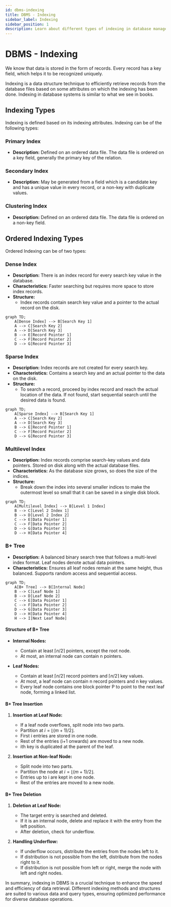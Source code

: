 ```yaml
---
id: dbms-indexing
title: DBMS - Indexing
sidebar_label: Indexing
sidebar_position: 1
description: Learn about different types of indexing in database management systems, their structures, and operations.
---
```


DBMS - Indexing
===

We know that data is stored in the form of records. Every record has a key field, which helps it to be recognized uniquely.

Indexing is a data structure technique to efficiently retrieve records from the database files based on some attributes on which the indexing has been done. Indexing in database systems is similar to what we see in books.

Indexing Types
---

Indexing is defined based on its indexing attributes. Indexing can be of the following types:

### Primary Index
- **Description:** Defined on an ordered data file. The data file is ordered on a key field, generally the primary key of the relation.

### Secondary Index
- **Description:** May be generated from a field which is a candidate key and has a unique value in every record, or a non-key with duplicate values.

### Clustering Index
- **Description:** Defined on an ordered data file. The data file is ordered on a non-key field.

Ordered Indexing Types
---

Ordered Indexing can be of two types:

### Dense Index
- **Description:** There is an index record for every search key value in the database.
- **Characteristics:** Faster searching but requires more space to store index records.
- **Structure:**
    - Index records contain search key value and a pointer to the actual record on the disk.

```mermaid
graph TD;
    A[Dense Index] --> B[Search Key 1]
    A --> C[Search Key 2]
    A --> D[Search Key 3]
    B --> E[Record Pointer 1]
    C --> F[Record Pointer 2]
    D --> G[Record Pointer 3]
```

### Sparse Index
- **Description:** Index records are not created for every search key.
- **Characteristics:** Contains a search key and an actual pointer to the data on the disk.
- **Structure:**
    - To search a record, proceed by index record and reach the actual location of the data. If not found, start sequential search until the desired data is found.

```mermaid
graph TD;
    A[Sparse Index] --> B[Search Key 1]
    A --> C[Search Key 2]
    A --> D[Search Key 3]
    B --> E[Record Pointer 1]
    C --> F[Record Pointer 2]
    D --> G[Record Pointer 3]
```

### Multilevel Index
- **Description:** Index records comprise search-key values and data pointers. Stored on disk along with the actual database files.
- **Characteristics:** As the database size grows, so does the size of the indices.
- **Structure:**
    - Break down the index into several smaller indices to make the outermost level so small that it can be saved in a single disk block.

```mermaid
graph TD;
    A[Multilevel Index] --> B[Level 1 Index]
    B --> C[Level 2 Index 1]
    B --> D[Level 2 Index 2]
    C --> E[Data Pointer 1]
    C --> F[Data Pointer 2]
    D --> G[Data Pointer 3]
    D --> H[Data Pointer 4]
```

### B+ Tree
- **Description:** A balanced binary search tree that follows a multi-level index format. Leaf nodes denote actual data pointers.
- **Characteristics:** Ensures all leaf nodes remain at the same height, thus balanced. Supports random access and sequential access.

```mermaid
graph TD;
    A[B+ Tree] --> B[Internal Node]
    B --> C[Leaf Node 1]
    B --> D[Leaf Node 2]
    C --> E[Data Pointer 1]
    C --> F[Data Pointer 2]
    D --> G[Data Pointer 3]
    D --> H[Data Pointer 4]
    H --> I[Next Leaf Node]
```

#### Structure of B+ Tree
- **Internal Nodes:**
    - Contain at least $⌈n/2⌉$ pointers, except the root node.
    - At most, an internal node can contain n pointers.

- **Leaf Nodes:**
    - Contain at least $⌈n/2⌉$ record pointers and $⌈n/2⌉$ key values.
    - At most, a leaf node can contain n record pointers and n key values.
    - Every leaf node contains one block pointer P to point to the next leaf node, forming a linked list.

#### B+ Tree Insertion
1. **Insertion at Leaf Node:**
    - If a leaf node overflows, split node into two parts.
    - Partition at $i = ⌊(m+1)/2⌋$.
    - First i entries are stored in one node.
    - Rest of the entries (i+1 onwards) are moved to a new node.
    - ith key is duplicated at the parent of the leaf.

2. **Insertion at Non-leaf Node:**
    - Split node into two parts.
    - Partition the node at $i = ⌊(m+1)/2⌋$.
    - Entries up to i are kept in one node.
    - Rest of the entries are moved to a new node.

#### B+ Tree Deletion
1. **Deletion at Leaf Node:**
    - The target entry is searched and deleted.
    - If it is an internal node, delete and replace it with the entry from the left position.
    - After deletion, check for underflow.

2. **Handling Underflow:**
    - If underflow occurs, distribute the entries from the nodes left to it.
    - If distribution is not possible from the left, distribute from the nodes right to it.
    - If distribution is not possible from left or right, merge the node with left and right nodes.

In summary, indexing in DBMS is a crucial technique to enhance the speed and efficiency of data retrieval. Different indexing methods and structures are suited to various data and query types, ensuring optimized performance for diverse database operations.
